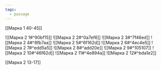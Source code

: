 ```yaml
---
tags:
  - passage
---
```

[[Марка 1 40-45]]

![[Марка 2 1#^90bf15]]
![[Марка 2 2#^0a7ef6]]
![[Марка 2 3#^7f46ed]]
![[Марка 2 4#^8fb7aa]]
![[Марка 2 5#^6f162d]]
![[Марка 2 6#^4ec4e5]]
![[Марка 2 7#^edd5a5]]
![[Марка 2 8#^add20e]]
![[Марка 2 9#^105107]]
![[Марка 2 10#^46f62d]]
![[Марка 2 11#^4e894a]]
![[Марка 2 12#^bda1e2]]

[[Марка 2 13-17]]